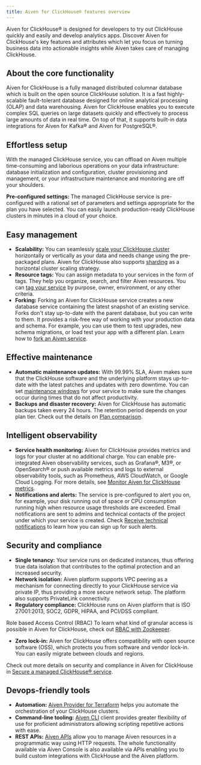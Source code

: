```yaml
---
title: Aiven for ClickHouse® features overview
---
```


Aiven for ClickHouse® is designed for developers to try out ClickHouse
quickly and easily and develop analytics apps. Discover Aiven for
ClickHouse's key features and attributes which let you focus on turning
business data into actionable insights while Aiven takes care of
managing ClickHouse.

## About the core functionality

Aiven for ClickHouse is a fully managed distributed columnar database
which is built on the open source ClickHouse solution. It is a fast
highly-scalable fault-tolerant database designed for online analytical
processing (OLAP) and data warehousing. Aiven for ClickHouse enables you
to execute complex SQL queries on large datasets quickly and effectively
to process large amounts of data in real time. On top of that, it
supports built-in data integrations for Aiven for Kafka® and Aiven for
PostgreSQL®.

## Effortless setup

With the managed ClickHouse service, you can offload on Aiven multiple
time-consuming and laborious operations on your data infrastructure:
database initialization and configuration, cluster provisioning and
management, or your infrastructure maintenance and monitoring are off
your shoulders.

**Pre-configured settings:** The managed ClickHouse service is
pre-configured with a rational set of parameters and settings
appropriate for the plan you have selected. You can easily launch
production-ready ClickHouse clusters in minutes in a cloud of your
choice.

## Easy management

-   **Scalability:** You can seamlessly
    [scale your ClickHouse cluster](/docs/platform/howto/scale-services) horizontally or vertically as your data and needs change
    using the pre-packaged plans. Aiven for ClickHouse also supports
    [sharding](/docs/products/clickhouse/howto/use-shards-with-distributed-table) as a horizontal cluster scaling strategy.
-   **Resource tags:** You can assign metadata to your services in the
    form of tags. They help you organize, search, and filter Aiven
    resources. You can
    [tag your service](/docs/platform/howto/tag-resources) by purpose, owner, environment, or any other criteria.
-   **Forking:** Forking an Aiven for ClickHouse service creates a new
    database service containing the latest snapshot of an existing
    service. Forks don't stay up-to-date with the parent database, but
    you can write to them. It provides a risk-free way of working with
    your production data and schema. For example, you can use them to
    test upgrades, new schema migrations, or load test your app with a
    different plan. Learn how to
    [fork an Aiven service](/docs/platform/concepts/service-forking).

## Effective maintenance

-   **Automatic maintenance updates:** With 99.99% SLA, Aiven makes sure
    that the ClickHouse software and the underlying platform stays
    up-to-date with the latest patches and updates with zero downtime.
    You can set
    [maintenance windows](/docs/platform/concepts/maintenance-window) for your service to make sure the changes occur during
    times that do not affect productivity.
-   **Backups and disaster recovery:** Aiven for ClickHouse has
    automatic backups taken every 24 hours. The retention period depends
    on your plan tier. Check out the details on [Plan
    comparison](https://aiven.io/pricing?product=clickhouse&tab=plan-comparison).

## Intelligent observability

-   **Service health monitoring:** Aiven for ClickHouse provides metrics
    and logs for your cluster at no additional charge. You can enable
    pre-integrated Aiven observability services, such as Grafana®, M3®,
    or OpenSearch® or push available metrics and logs to external
    observability tools, such as Prometheus, AWS CloudWatch, or Google
    Cloud Logging. For more details, see
    [Monitor Aiven for ClickHouse metrics](/docs/products/clickhouse/howto/monitor-performance).
-   **Notifications and alerts:** The service is pre-configured to alert
    you on, for example, your disk running out of space or CPU
    consumption running high when resource usage thresholds are
    exceeded. Email notifications are sent to admins and technical
    contacts of the project under which your service is created. Check
    [Receive technical notifications](/docs/platform/howto/technical-emails) to learn how you can sign up for such alerts.

## Security and compliance

-   **Single tenancy:** Your service runs on dedicated instances, thus
    offering true data isolation that contributes to the optimal
    protection and an increased security.
-   **Network isolation:** Aiven platform supports VPC peering as a
    mechanism for connecting directly to your ClickHouse service via
    private IP, thus providing a more secure network setup. The platform
    also supports PrivateLink connectivity.
-   **Regulatory compliance:** ClickHouse runs on Aiven platform that is
    ISO 27001:2013, SOC2, GDPR, HIPAA, and PCI/DSS compliant.

Role based Access Control (RBAC) To learn what kind of granular access
is possible in Aiven for ClickHouse, check out
[RBAC with Zookeeper](/docs/products/clickhouse/concepts/service-architecture#zookeeper).


-   **Zero lock-in:** Aiven for ClickHouse offers compatibility with
    open source software (OSS), which protects you from software and
    vendor lock-in. You can easily migrate between clouds and regions.

Check out more details on security and compliance in Aiven for
ClickHouse in
[Secure a managed ClickHouse® service](/docs/products/clickhouse/howto/secure-service).

## Devops-friendly tools

-   **Automation:** [Aiven Provider for
    Terraform](https://registry.terraform.io/providers/aiven/aiven/latest/docs)
    helps you automate the orchestration of your ClickHouse clusters.
-   **Command-line tooling:**
    [Aiven CLI](/docs/tools/cli) client
    provides greater flexibility of use for proficient administrators
    allowing scripting repetitive actions with ease.
-   **REST APIs:** [Aiven APIs](/docs/tools/api) allow you to manage Aiven resources in a programmatic
    way using HTTP requests. The whole functionality available via Aiven
    Console is also available via APIs enabling you to build custom
    integrations with ClickHouse and the Aiven platform.
